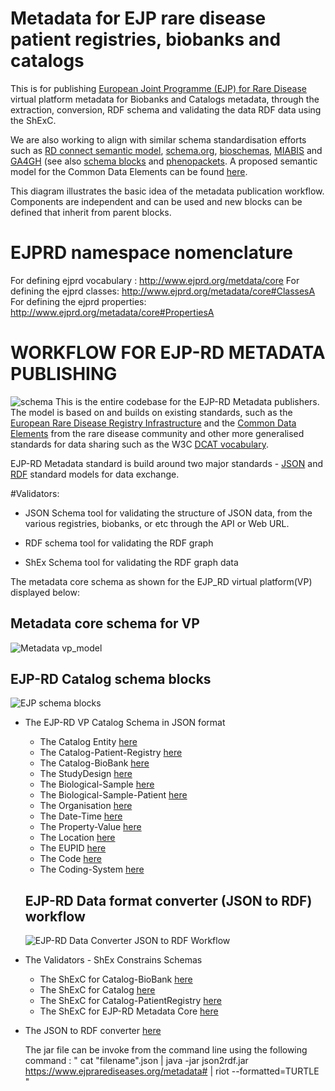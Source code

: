 # Metadata for EJP rare disease patient registries, biobanks and catalogs

This is for publishing [European Joint Programme (EJP) for Rare Disease](http://www.ejprarediseases.org) virtual platform metadata for Biobanks and Catalogs metadata, through the  extraction, conversion, RDF schema and validating the data RDF data using the ShExC.

 We are also working to align with similar schema standardisation efforts such as [RD connect semantic model](https://github.com/LUMC-BioSemantics/Rare-Disease-Semantic-Model), [schema.org](https://schema.org), [bioschemas](https://bioschemas.org), [MIABIS](https://github.com/MIABIS/miabis/wiki) and [GA4GH](https://www.ga4gh.org) (see also [schema blocks](https://schemablocks.org) and [phenopackets](http://phenopackets.org). A proposed semantic model for the Common Data Elements can be found [here](https://github.com/LUMC-BioSemantics/ERN-common-data-elements).

This diagram illustrates the basic idea of the metadata publication workflow. Components are independent and can be used and new blocks can be defined that inherit from parent blocks.

# EJPRD namespace nomenclature

For defining ejprd vocabulary : http://www.ejprd.org/metdata/core
For defining the ejprd classes: http://www.ejprd.org/metadata/core#ClassesA
For defining the ejprd properties: http://www.ejprd.org/metadata/core#PropertiesA


# WORKFLOW FOR EJP-RD METADATA PUBLISHING
![schema](https://github.com/S2Ola/ejprd-metadata-model/blob/master/images/EJP-RD-Metadata.png)
This is the entire codebase for the EJP-RD Metadata publishers. The model is based on and builds on existing standards, such as the [European Rare Disease Registry Infrastructure](https://eu-rd-platform.jrc.ec.europa.eu) and the [Common Data Elements](http://www.erare.eu/sites/default/files/SetCommonData-EU%20RD%20Platform_CDS%20_final.pdf) from the rare disease community and other more generalised standards for data sharing such as the W3C [DCAT vocabulary](https://www.w3.org/TR/vocab-dcat/).

EJP-RD Metadata standard is build around two major standards - [JSON](https://json-schema.org/) and [RDF](https://www.w3.org/RDF/) standard models for data exchange.

#Validators:
 * JSON Schema tool for validating the structure of JSON data, from the various registries, biobanks, or etc through the API or Web URL.

 * RDF schema tool for validating the RDF graph

 * ShEx Schema tool for validating the RDF graph data

The metadata core schema as shown for the EJP_RD virtual platform(VP) displayed below:
##  Metadata core schema for VP
![Metadata vp_model](https://github.com/S2Ola/ejprd-metadata-model/blob/master/images/vp_model.gif)

##  EJP-RD Catalog schema blocks
![EJP schema blocks](https://github.com/S2Ola/ejprd-metadata-model/blob/master/images/ejprdSchemaBlocks.png)


* The EJP-RD VP Catalog Schema in JSON format
  * The Catalog Entity [here](https://github.com/S2Ola/ejprd-metadata-model/blob/master/json_files/catalog.json)
  * The Catalog-Patient-Registry [here](https://github.com/S2Ola/ejprd-metadata-model/blob/master/json_files/catalog-patientregistry.json)
  * The Catalog-BioBank [here](https://github.com/S2Ola/ejprd-metadata-model/blob/master/json_files/catalog-biobank.json)
  * The StudyDesign [here](https://github.com/S2Ola/ejprd-metadata-model/blob/master/json_files/studydesign.json)
  * The Biological-Sample [here](https://github.com/S2Ola/ejprd-metadata-model/blob/master/json_files/BiologicalSample.json)
  * The Biological-Sample-Patient [here](https://github.com/S2Ola/ejprd-metadata-model/blob/master/json_files/bioslogicalSamplePatient.json)
  * The Organisation [here](https://github.com/S2Ola/ejprd-metadata-model/blob/master/json_files/organisation.json)
  * The Date-Time [here](https://github.com/S2Ola/ejprd-metadata-model/blob/master/json_files/datetime.json)
  * The Property-Value [here](https://github.com/S2Ola/ejprd-metadata-model/blob/master/json_files/propertyvalue.json)
  * The Location [here](https://github.com/S2Ola/ejprd-metadata-model/blob/master/json_files/location.json)
  * The EUPID [here](https://github.com/S2Ola/ejprd-metadata-model/blob/master/json_files/eupid.json)
  * The Code [here](https://github.com/S2Ola/ejprd-metadata-model/blob/master/json_files/code.json)
  * The Coding-System [here](https://github.com/S2Ola/ejprd-metadata-model/blob/master/json_files/codingSystem.json)

  ##  EJP-RD Data format converter (JSON to RDF) workflow
  ![EJP-RD Data Converter JSON to RDF Workflow ](https://github.com/S2Ola/ejprd-metadata-model/blob/master/images/JSON2RDFWRKFLOW.jpg)

* The Validators - ShEx Constrains Schemas
  * The ShExC for Catalog-BioBank [here](https://github.com/S2Ola/ejprd-metadata-model/blob/master/shex_schema/ShExJ/Catalog-BioBank-shape)
  * The ShExC for Catalog [here](https://github.com/S2Ola/ejprd-metadata-model/blob/master/shex_schema/ShExJ/catalog_shape)
  * The ShExC for Catalog-PatientRegistry [here](https://github.com/S2Ola/ejprd-metadata-model/blob/master/shex_schema/ShExJ/catalog-patient-registryshape)
  * The ShExC for EJP-RD Metadata Core [here](https://github.com/S2Ola/ejprd-metadata-model/blob/master/shex_schema/ShExJ/ejprd-metadata-shape)

* The JSON to RDF converter [here](https://github.com/S2Ola/ejprd-metadata-model/tree/master/JSON2RDF)

  The jar file can be invoke from the command line using the following command :
  " cat "filename".json | java -jar json2rdf.jar https://www.ejprarediseases.org/metadata# | riot --formatted=TURTLE "
